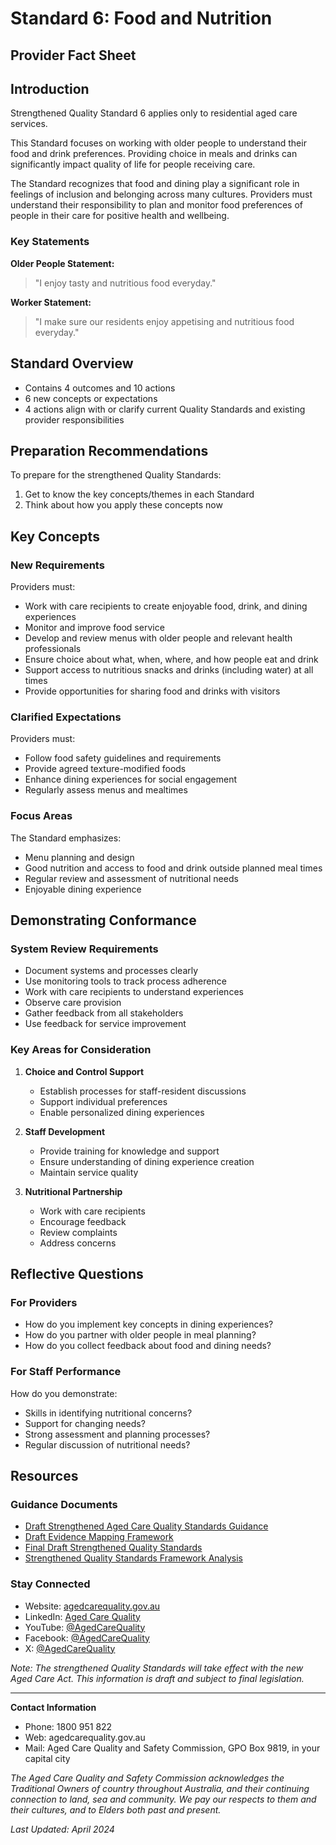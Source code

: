 # Standard 6: Food and Nutrition
## Provider Fact Sheet

## Introduction
Strengthened Quality Standard 6 applies only to residential aged care services.

This Standard focuses on working with older people to understand their food and drink preferences. Providing choice in meals and drinks can significantly impact quality of life for people receiving care.

The Standard recognizes that food and dining play a significant role in feelings of inclusion and belonging across many cultures. Providers must understand their responsibility to plan and monitor food preferences of people in their care for positive health and wellbeing.

### Key Statements

**Older People Statement:**
> "I enjoy tasty and nutritious food everyday."

**Worker Statement:**
> "I make sure our residents enjoy appetising and nutritious food everyday."

## Standard Overview
- Contains 4 outcomes and 10 actions
- 6 new concepts or expectations
- 4 actions align with or clarify current Quality Standards and existing provider responsibilities

## Preparation Recommendations
To prepare for the strengthened Quality Standards:
1. Get to know the key concepts/themes in each Standard
2. Think about how you apply these concepts now

## Key Concepts

### New Requirements
Providers must:
- Work with care recipients to create enjoyable food, drink, and dining experiences
- Monitor and improve food service
- Develop and review menus with older people and relevant health professionals
- Ensure choice about what, when, where, and how people eat and drink
- Support access to nutritious snacks and drinks (including water) at all times
- Provide opportunities for sharing food and drinks with visitors

### Clarified Expectations
Providers must:
- Follow food safety guidelines and requirements
- Provide agreed texture-modified foods
- Enhance dining experiences for social engagement
- Regularly assess menus and mealtimes

### Focus Areas
The Standard emphasizes:
- Menu planning and design
- Good nutrition and access to food and drink outside planned meal times
- Regular review and assessment of nutritional needs
- Enjoyable dining experience

## Demonstrating Conformance

### System Review Requirements
- Document systems and processes clearly
- Use monitoring tools to track process adherence
- Work with care recipients to understand experiences
- Observe care provision
- Gather feedback from all stakeholders
- Use feedback for service improvement

### Key Areas for Consideration

1. **Choice and Control Support**
   - Establish processes for staff-resident discussions
   - Support individual preferences
   - Enable personalized dining experiences

2. **Staff Development**
   - Provide training for knowledge and support
   - Ensure understanding of dining experience creation
   - Maintain service quality

3. **Nutritional Partnership**
   - Work with care recipients
   - Encourage feedback
   - Review complaints
   - Address concerns

## Reflective Questions

### For Providers
- How do you implement key concepts in dining experiences?
- How do you partner with older people in meal planning?
- How do you collect feedback about food and dining needs?

### For Staff Performance
How do you demonstrate:
- Skills in identifying nutritional concerns?
- Support for changing needs?
- Strong assessment and planning processes?
- Regular discussion of nutritional needs?

## Resources

### Guidance Documents
- [Draft Strengthened Aged Care Quality Standards Guidance](www.agedcarequality.gov.au/get-involved/consultation-and-engagement-hub/standards-guidance-consultation)
- [Draft Evidence Mapping Framework](www.agedcarequality.gov.au/resource-library/draft-evidence-mapping-framework)
- [Final Draft Strengthened Quality Standards](www.health.gov.au/resources/publications/the-strengthened-aged-care-quality-standards-final-draft?language=en)
- [Strengthened Quality Standards Framework Analysis](www.agedcarequality.gov.au/resources/strengthened-quality-standards-framework-analysis)

### Stay Connected
- Website: [agedcarequality.gov.au](https://agedcarequality.gov.au)
- LinkedIn: [Aged Care Quality](linkedin.com/company/agedcarequality)
- YouTube: [@AgedCareQuality](youtube.com/AgedCareQuality)
- Facebook: [@AgedCareQuality](facebook.com/AgedCareQuality)
- X: [@AgedCareQuality](twitter.com/AgedCareQuality)

*Note: The strengthened Quality Standards will take effect with the new Aged Care Act. This information is draft and subject to final legislation.*

---

**Contact Information**
- Phone: 1800 951 822
- Web: agedcarequality.gov.au
- Mail: Aged Care Quality and Safety Commission, GPO Box 9819, in your capital city

*The Aged Care Quality and Safety Commission acknowledges the Traditional Owners of country throughout Australia, and their continuing connection to land, sea and community. We pay our respects to them and their cultures, and to Elders both past and present.*

*Last Updated: April 2024*
